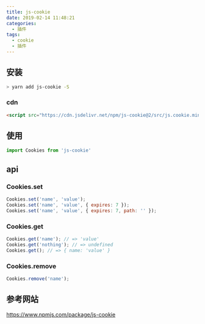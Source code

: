 ```yaml
---
title: js-cookie
date: 2019-02-14 11:48:21
categories:
  - 插件
tags:
  - cookie
  - 插件
---
```


## 安装
```bash
> yarn add js-cookie -S
```
### cdn
```html
<script src="https://cdn.jsdelivr.net/npm/js-cookie@2/src/js.cookie.min.js"></script>
```
## 使用
```javascript
import Cookies from 'js-cookie'
```

## api
### Cookies.set
```javascript
Cookies.set('name', 'value');
Cookies.set('name', 'value', { expires: 7 });
Cookies.set('name', 'value', { expires: 7, path: '' });
```
### Cookies.get
```javascript
Cookies.get('name'); // => 'value'
Cookies.get('nothing'); // => undefined
Cookies.get(); // => { name: 'value' }
```
### Cookies.remove
```javascript
Cookies.remove('name');
```
## 参考网站
https://www.npmjs.com/package/js-cookie
